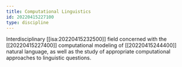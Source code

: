 ```yaml
---
title: Computational Linguistics
id: 20220415227100
type: discipline
---
```


Interdisciplinary [[isa:20220415232500]] field concerned with the [[20220415227400]] computational modeling of [[20220415244400]] natural language, as well as the study of appropriate computational approaches to linguistic questions. 

